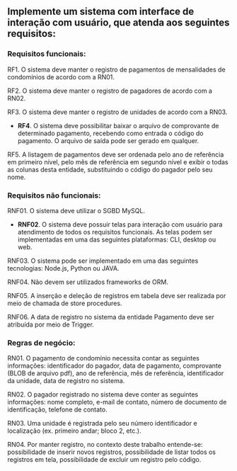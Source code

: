 ## Implemente um sistema com interface de interação com usuário, que atenda aos seguintes requisitos:
### Requisitos funcionais:
RF1. O sistema deve manter o registro de pagamentos de
mensalidades de condomínios de acordo com a RN01.
 
RF2. O sistema deve manter o registro de pagadores de acordo com
a RN02.

RF3. O sistema deve manter o registro de unidades de acordo com a
RN03.

* **RF4**. O sistema deve possibilitar baixar o arquivo de comprovante de 
determinado pagamento, recebendo como entrada o código do
pagamento. O arquivo de saída pode ser gerado em qualquer.

RF5. A listagem de pagamentos deve ser ordenada pelo ano de
referência em primeiro nível, pelo mês de referência em segundo
nível e exibir o todas as colunas desta entidade, substituindo o código
do pagador pelo seu nome.

### Requisitos não funcionais:
RNF01. O sistema deve utilizar o SGBD MySQL.

* **RNF02**. O sistema deve possuir telas para interação com usuário
para atendimento de todos os requisitos funcionais. As telas podem
ser implementadas em uma das seguintes plataformas: CLI, desktop
ou web.

RNF03. O sistema pode ser implementado em uma das seguintes
tecnologias: Node.js, Python ou JAVA.

RNF04. Não devem ser utilizados frameworks de ORM.

RNF05. A inserção e deleção de registros em tabela deve ser
realizada por meio de chamada de store procedures.

RNF06. A data de registro no sistema da entidade Pagamento deve
ser atribuída por meio de Trigger.


### Regras de negócio:
RN01. O pagamento de condomínio necessita contar as seguintes
informações: identificador do pagador, data de pagamento,
comprovante (BLOB de arquivo pdf), ano de referência, mês de
referência, identificador da unidade, data de registro no sistema.

RN02. O pagador registrado no sistema deve conter as seguintes
informações: nome completo, e-mail de contato, número de
documento de identificação, telefone de contato.

RN03. Uma unidade é registrada pelo seu número identificador e
localização (ex. primeiro andar; bloco 2, etc.).

RN04. Por manter registro, no contexto deste trabalho entende-se:
possibilidade de inserir novos registros, possibilidade de listar todos
os registros em tela, possibilidade de excluir um registro pelo código.
